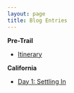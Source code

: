 ```yaml
---
layout: page
title: Blog Entries
---
```


**Pre-Trail**
- [Itinerary](https://samuelpcarter.github.io/Itinerary/)

**California**
- [Day 1: Settling In](https://samuelpcarter.github.io/2021-03-08-CoonCreekCabinToWhiteWaterPreserve/)
